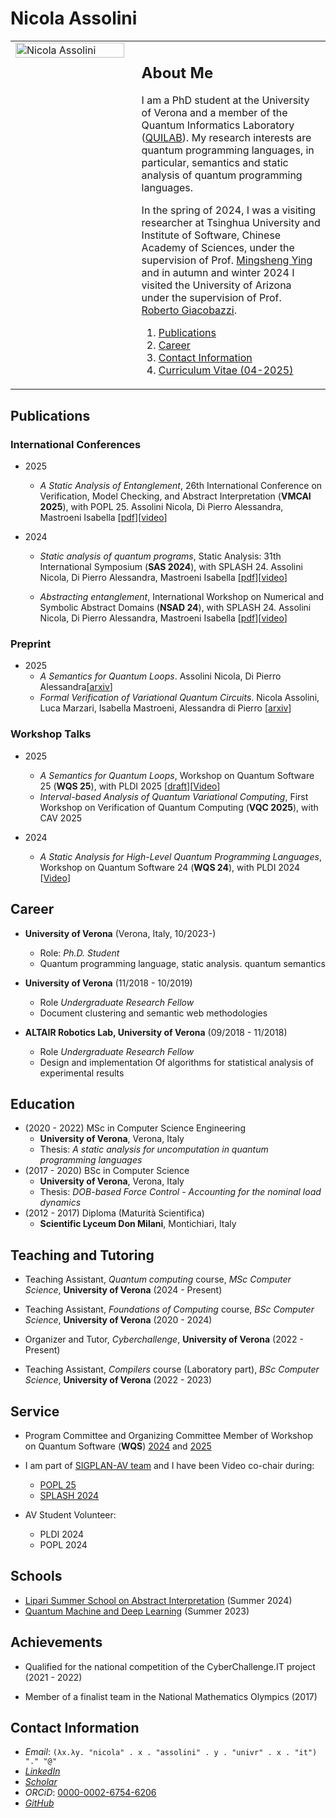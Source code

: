 # Nicola Assolini
<!--
<img src="https://github.com/user-attachments/assets/3fc31ac0-7b42-485d-97c6-613b45b54493" alt="Nicola Assolini" style="width:300px; height:auto;">



## About Me

I am a PhD student at the University of Verona and a member of the Quantum Informatics Laboratory ([QUILAB](https://quilabverona.github.io/)). 
My research interests are quantum programming languages, in particular, semantics and static analysis of quantum programming languages.


In the spring of 2024, I was a visiting researcher at Tsinghua University and Institute of Software, Chinese Academy of Sciences, under the supervision of Prof. [Mingsheng Ying](https://profiles.uts.edu.au/Mingsheng.Ying) and in autumn and winter 2024 I visited the University of Arizona under the supervision of Prof. [Roberto Giacobazzi](https://www2.cs.arizona.edu/people/giacobazzi/). 
-->

<table style="border-collapse: collapse; border: none; width: 100%;">
  <tr style="border: none;">
    <td style="border: none; vertical-align: top; padding-right: 20px; width: 40%;">
      <img src="https://github.com/user-attachments/assets/3fc31ac0-7b42-485d-97c6-613b45b54493" alt="Nicola Assolini" style="width:100%; height:auto;">
    </td>
    <td style="border: none; vertical-align: top; width: 60%;">
      <h2>About Me</h2>
      <p>
        I am a PhD student at the University of Verona and a member of the Quantum Informatics Laboratory (<a href="https://quilabverona.github.io/">QUILAB</a>). 
        My research interests are quantum programming languages, in particular, semantics and static analysis of quantum programming languages.
      </p>
      <p>
        In the spring of 2024, I was a visiting researcher at Tsinghua University and Institute of Software, Chinese Academy of Sciences, under the supervision of Prof. <a href="https://profiles.uts.edu.au/Mingsheng.Ying">Mingsheng Ying</a> and in autumn and winter 2024 I visited the University of Arizona under the supervision of Prof. <a href="https://www2.cs.arizona.edu/people/giacobazzi/">Roberto Giacobazzi</a>.
      </p>
      <p>
        <ol>
          <li><a href="#publications">Publications</a></li>
          <li><a href="#career">Career</a></li>
          <li><a href="#contact-information">Contact Information</a></li>
          <li><a href="pdf/cv_inglese.pdf">Curriculum Vitae (04-2025)</a></li>
        </ol>
      </p>
    </td>
  </tr>
</table>


<!--, category theory and topological quantum computing. -->
<!-- Recently I have been working on semantics of quantum loop and static analysis of quantum languages. -->

<!-- 

1. [Publications](#publications)
2. [Career](#career)
3. [Contact Information](#contact-information)


-->
## Publications
### International Conferences
- 2025
    - *A Static Analysis of Entanglement*,
    26th International Conference on Verification, Model Checking, and Abstract Interpretation (**VMCAI 2025**), with POPL 25. Assolini Nicola, Di Pierro Alessandra, Mastroeni Isabella  [[pdf](pdf/VMCAI25__A_Static_Analysis_of_Entanglement.pdf)][[video](https://www.youtube.com/live/FZLPRnBHXOc?t=13200s)]

- 2024
    - *Static analysis of quantum programs*,
    Static Analysis: 31th International Symposium (**SAS 2024**), with SPLASH 24. Assolini Nicola, Di Pierro Alessandra, Mastroeni Isabella  [[pdf](pdf/SAS24__Static_Analysis_of_Quantum_Programs.pdf)][[video](https://youtu.be/DLNz1PM-qYU?feature=shared)]
    
    - *Abstracting entanglement*, 
    International Workshop on Numerical and Symbolic Abstract Domains (**NSAD 24**), with SPLASH 24. Assolini Nicola, Di Pierro Alessandra, Mastroeni Isabella [[pdf](pdf/NSAD24__Abstracting_Entanglement.pdf)][[video](https://youtu.be/6_cSZIkw_6A?feature=shared)]


### Preprint

- 2025
  -  *A Semantics for Quantum Loops*. Assolini Nicola, Di Pierro Alessandra[[arxiv](https://arxiv.org/abs/2506.23320)]
   - *Formal Verification of Variational Quantum Circuits*. Nicola Assolini, Luca Marzari, Isabella Mastroeni, Alessandra di Pierro [[arxiv](https://arxiv.org/abs/2507.10635)]


### Workshop Talks

- 2025
    - *A Semantics for Quantum Loops*, Workshop on Quantum Software 25 (**WQS 25**), with PLDI 2025 [[draft](https://arxiv.org/abs/2506.23320)][[Video](https://youtu.be/3NxoimVZfiI?si=znMeZGcqsnflddVR)]
    - *Interval-based Analysis of Quantum Variational Computing*, First Workshop on Verification of Quantum Computing (**VQC 2025**), with CAV 2025

- 2024
    - *A Static Analysis for High-Level Quantum Programming Languages*, Workshop on Quantum Software 24 (**WQS 24**), with PLDI 2024 [[Video](https://www.youtube.com/watch?v=og-IOQeiqh0)]




## Career

- **University of Verona** (Verona, Italy, 10/2023-)
  - Role: *Ph.D. Student*
  - Quantum programming language, static analysis. quantum semantics

- **University of Verona** (11/2018 - 10/2019)  
  - Role *Undergraduate Research Fellow*
  - Document clustering and semantic web methodologies

 - **ALTAIR Robotics Lab, University of Verona** (09/2018 - 11/2018)
   - Role *Undergraduate Research Fellow*
   - Design and implementation Of algorithms for statistical analysis of experimental results

## Education

- (2020 - 2022) MSc in Computer Science Engineering
  - **University of Verona**, Verona, Italy
  - Thesis: *A static analysis for uncomputation in quantum programming languages*
- (2017 - 2020) BSc in Computer Science
  - **University of Verona**, Verona, Italy
  - Thesis: *DOB-based Force Control - Accounting for the nominal load dynamics*
- (2012 - 2017) Diploma (Maturità Scientifica)
  - **Scientific Lyceum Don Milani**, Montichiari, Italy

## Teaching and Tutoring

- Teaching Assistant, *Quantum computing* course, *MSc Computer Science*, **University of Verona** (2024 - Present)

- Teaching Assistant, *Foundations of Computing* course, *BSc Computer Science*, **University of Verona** (2020 - 2024)

- Organizer and Tutor, *Cyberchallenge*, **University of Verona** (2022 - Present)

- Teaching Assistant, *Compilers* course (Laboratory part), *BSc Computer Science*, **University of Verona** (2022 - 2023)


## Service

- Program Committee and Organizing Committee Member of Workshop on Quantum Software (**WQS**) [2024](https://pldi24.sigplan.org/home/wqs-2024) and [2025](https://pldi25.sigplan.org/home/wqs-2025)

- I am part of [SIGPLAN-AV team](https://www.sigplan.org/AV/) and I have been Video co-chair during:
    - [POPL 25](https://popl25.sigplan.org/committee/POPL-2025-av-committee)
    - [SPLASH 2024](https://2024.splashcon.org/committee/splash-2024-organizing-committee)
- AV Student Volunteer:
    - PLDI 2024
    - POPL 2024


<!-- ## Academic service
- Reviewer for:
  - Quantum Machine Intelligence
- Program and Organizing Committee:
  - [Workshop on Quantum Software (2024)](https://pldi24.sigplan.org/home/wqs-2024)  
- Video Chair: [SPLASH (2024)](https://2024.splashcon.org/committee/splash-2024-organizing-committee)
  -->

## Schools 
- [Lipari Summer School on Abstract Interpretation](https://absint24.liparischool.it/) (Summer 2024)
- [Quantum Machine and Deep Learning](https://cism.it/en/activities/courses/J2302/#:~:text=EQAI%202023%20%2D%20QUANTUM%20MACHINE%20AND%20DEEP%20LEARNING) (Summer 2023)


## Achievements 
- Qualified for the national competition of the CyberChallenge.IT project (2021 - 2022)

- Member of a finalist team in the National Mathematics Olympics (2017)



## Contact Information

- *Email*: ```(λx.λy. "nicola" . x . "assolini" . y . "univr" . x . "it") "." "@"``` <!-- nicola.assolini \<at\> univr.it -->
- [*LinkedIn*](https://it.linkedin.com/in/nicola-assolini-73508516a)
- [*Scholar*](https://scholar.google.com/citations?user=wKwxnKkAAAAJ&hl=it)
- *ORCiD*: [0000-0002-6754-6206](https://orcid.org/0000-0002-6754-6206)
- [*GitHub*](https://github.com/NicolaAssolini98)

